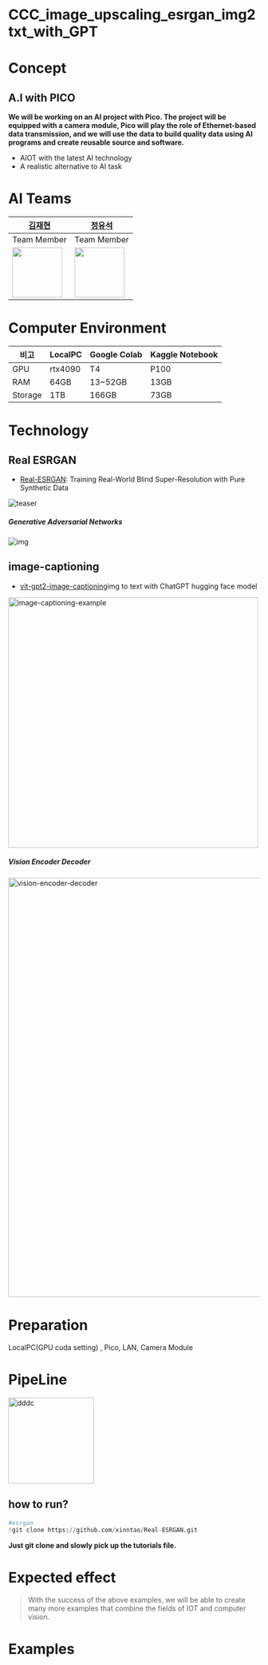 # CCC_image_upscaling_esrgan_img2txt_with_GPT
# Concept  


## A.I with PICO
**We will be working on an AI project with Pico. The project will be equipped with a camera module, Pico will play the role of Ethernet-based data transmission, and we will use the data to build quality data using AI programs and create reusable source and software.**
- AIOT with the latest AI technology  
- A realistic alternative to AI task


# AI Teams 
[김재현](http://github.com/jh941213) |[정유석](https://github.com/dbtjr1103) |
------|------|
Team Member|Team Member|
<img src="https://user-images.githubusercontent.com/112835087/214769736-c6880568-a4f9-42f7-b5d9-3ef466b6a997.jpeg" width="100" height="100">|<img src ="https://user-images.githubusercontent.com/112835087/227434260-00788b7e-16ec-4d71-b2a5-2fa5fff37e6b.png" width="100" height="100">
  
# Computer Environment
비고| LocalPC | Google Colab | Kaggle Notebook |
-----|-------|-------|-------|
GPU | rtx4090 | T4 | P100
RAM | 64GB |13~52GB|13GB|
Storage | 1TB |166GB|73GB| 

# Technology
## Real ESRGAN
 - [Real-ESRGAN](https://github.com/xinntao/Real-ESRGAN.git): Training Real-World Blind Super-Resolution with Pure Synthetic Data

![teaser](https://github.com/WiznetAI/CCC_image_upscaling_esrgan_img2txt_with_GPT/assets/132982685/1916e0f5-cdc9-42ec-9aec-3744ddc2e3d6)
##### Generative Adversarial Networks 
![img](https://github.com/WiznetAI/CCC_image_upscaling_esrgan_img2txt_with_GPT/assets/132982685/65510874-aba2-4843-8db9-104af41d8e77)  

## image-captioning
 - [vit-gpt2-image-captioning](https://huggingface.co/nlpconnect/vit-gpt2-image-captioning)img to text with ChatGPT hugging face model  
<img width="501" alt="image-captioning-example" src="https://github.com/WiznetAI/CCC_image_upscaling_esrgan_img2txt_with_GPT/assets/132982685/44d84ee8-04f2-4e52-8fa8-55ef4a0870ba">

#####  Vision Encoder Decoder
<img width="839" alt="vision-encoder-decoder" src="https://github.com/WiznetAI/CCC_image_upscaling_esrgan_img2txt_with_GPT/assets/132982685/32c208ec-0e4f-4cd8-b8ea-78bf19d7b455">    

# Preparation  
LocalPC(GPU cuda setting) , Pico, LAN, Camera Module  

# PipeLine
<img width="172" alt="dddc" src="https://github.com/WiznetAI/CCC_image_upscaling_esrgan_img2txt_with_GPT/assets/132982685/01d8c0e1-011c-4b3e-bcde-637ebe6ec413">


## **how to run?**

```python
#esrgan
!git clone https://github.com/xinntao/Real-ESRGAN.git
```  
**Just git clone and slowly pick up the tutorials file.**

# Expected effect  
> With the success of the above examples, we will be able to create many more examples that combine the fields of IOT and computer vision.

# Examples

